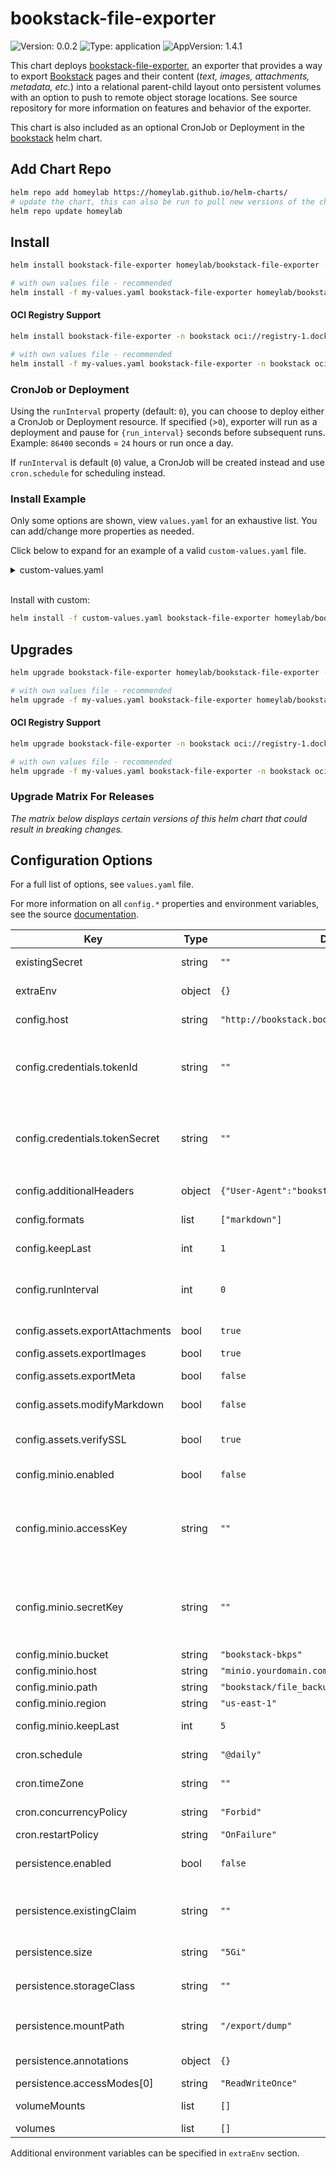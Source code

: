 # bookstack-file-exporter
![Version: 0.0.2](https://img.shields.io/badge/Version-0.0.1-informational?style=flat-square) ![Type: application](https://img.shields.io/badge/Type-application-informational?style=flat-square) ![AppVersion: 1.4.1](https://img.shields.io/badge/AppVersion-1.4.0-informational?style=flat-square)

This chart deploys [bookstack-file-exporter](https://github.com/homeylab/bookstack-file-exporter), an exporter that provides a way to export [Bookstack](https://github.com/BookStackApp/BookStack) pages and their content (_text, images, attachments, metadata, etc._) into a relational parent-child layout onto persistent volumes with an option to push to remote object storage locations. See source repository for more information on features and behavior of the exporter.

This chart is also included as an optional CronJob or Deployment in the [bookstack](https://github.com/homeylab/helm-charts/tree/main/charts/bookstack) helm chart.

## Add Chart Repo
```bash
helm repo add homeylab https://homeylab.github.io/helm-charts/
# update the chart, this can also be run to pull new versions of the chart for upgrades
helm repo update homeylab
```

## Install
```bash
helm install bookstack-file-exporter homeylab/bookstack-file-exporter -n bookstack --create-namespace

# with own values file - recommended
helm install -f my-values.yaml bookstack-file-exporter homeylab/bookstack-file-exporter -n bookstack --create-namespace
```

#### OCI Registry Support
```bash
helm install bookstack-file-exporter -n bookstack oci://registry-1.docker.io/homeylabcharts/bookstack-file-exporter --version X.Y.Z --create-namespace

# with own values file - recommended
helm install -f my-values.yaml bookstack-file-exporter -n bookstack oci://registry-1.docker.io/homeylabcharts/bookstack-file-exporter --version X.Y.Z --create-namespace
```

### CronJob or Deployment
Using the `runInterval` property (default: `0`), you can choose to deploy either a CronJob or Deployment resource. If specified (>`0`), exporter will run as a deployment and pause for `{run_interval}` seconds before subsequent runs. Example: `86400` seconds = `24` hours or run once a day.

If `runInterval` is default (`0`) value, a CronJob will be created instead and use `cron.schedule` for scheduling instead.

### Install Example
Only some options are shown, view `values.yaml` for an exhaustive list. You can add/change more properties as needed.

Click below to expand for an example of a valid `custom-values.yaml` file. 
<details closed>
<summary>custom-values.yaml</summary>
<br>

```yaml
extraEnv:
  LOG_LEVEL: info

config:
  host: "http://wiki.example.org"
  credentials:
    tokenId: "sample_tokenid"
    tokenSecret: "sample_tokensecret"
  additionalHeaders:
    User-Agent: "bookstack-file-exporter"
  formats:
    - markdown
    # - html
    # - pdf
    # - plaintext
  minio:
    enabled: false
    host: ""
    accessKey: ""
    secretKey: ""
    region: "us-east-1"
    bucket: ""
    path: ""
    keepLast: 5
  assets:
    exportImages: true
    exportAttachments: true
    modifyMarkdown: true
    exportMeta: false
    verifySSL: true
  keepLast: 3
  runInterval: 0

persistence:
  enabled: true
  annotations: {}
  storageClass: "sample-provisioner"
  size: 5Gi
  existingClaim: ""
  accessModes:
    - ReadWriteOnce
  mountPath: "/export/dump"
  selector: {}
```
</details>
<br>

Install with custom:
```bash
helm install -f custom-values.yaml bookstack-file-exporter homeylab/bookstack-file-exporter -n bookstack --create-namespace
```

## Upgrades
```bash
helm upgrade bookstack-file-exporter homeylab/bookstack-file-exporter -n bookstack

# with own values file - recommended
helm upgrade -f my-values.yaml bookstack-file-exporter homeylab/bookstack-file-exporter -n bookstack
```

#### OCI Registry Support
```bash
helm upgrade bookstack-file-exporter -n bookstack oci://registry-1.docker.io/homeylabcharts/bookstack-file-exporter --version X.Y.Z

# with own values file - recommended
helm upgrade -f my-values.yaml bookstack-file-exporter -n bookstack oci://registry-1.docker.io/homeylabcharts/bookstack-file-exporter --version X.Y.Z
```

### Upgrade Matrix For Releases
_The matrix below displays certain versions of this helm chart that could result in breaking changes._

## Configuration Options
For a full list of options, see `values.yaml` file.

For more information on all `config.*` properties and environment variables, see the source [documentation](https://github.com/homeylab/bookstack-file-exporter).

| Key | Type | Default | Description |
|-----|------|---------|-------------|
| existingSecret | string | `""` | use an existing secret for credentials |
| extraEnv | object | `{}` | set extra environment variables |
| config.host | string | `"http://bookstack.bookstack.svc.cluster.local"` | set the bookstack instance URL |
| config.credentials.tokenId | string | `""` | set token id, ignored if `BOOKSTACK_TOKEN_ID` is defined in `existingSecret` or env variable |
| config.credentials.tokenSecret | string | `""` | set token secret, ignored if `BOOKSTACK_TOKEN_SECRET` is defined in `existingSecret` or env variable |
| config.additionalHeaders | object | `{"User-Agent":"bookstack-file-exporter"}` | set any additional headers for http client |
| config.formats | list | `["markdown"]` | set one or more export formats |
| config.keepLast | int | `1` | how many backups to keep on filesystem |
| config.runInterval | int | `0` | setting to `0` uses CronJob resource instead of a deployment |
| config.assets.exportAttachments | bool | `true` | set to export attachments |
| config.assets.exportImages | bool | `true` | set to export images |
| config.assets.exportMeta | bool | `false` | set to export page metadata |
| config.assets.modifyMarkdown | bool | `false` | set to modify asset links for markdown files |
| config.assets.verifySSL | bool | `true` | set to enable SSL verification for all asset requests |
| config.minio.enabled | bool | `false` |  enable minio backup uploads |
| config.minio.accessKey | string | `""` | set minio access key, ignored if `MINIO_ACCESS_KEY` is defined in `existingSecret` or env variable |
| config.minio.secretKey | string | `""` | set minio secret key, ignored if `MINIO_SECRET_KEY` is defined in `existingSecret` or env variable |
| config.minio.bucket | string | `"bookstack-bkps"` | set bucket |
| config.minio.host | string | `"minio.yourdomain.com"` |  |
| config.minio.path | string | `"bookstack/file_backups/"` | set minio path to use |
| config.minio.region | string | `"us-east-1"` | set region |
| config.minio.keepLast | int | `5` | how many backups to keep in minio |
| cron.schedule | string | `"@daily"` | set a valid cron schedule |
| cron.timeZone | string | `""` | set a valid timezone if preferred |
| cron.concurrencyPolicy | string | `"Forbid"` | set the concurrency policy |
| cron.restartPolicy | string | `"OnFailure"` | set restart policy |
| persistence.enabled | bool | `false` | enable persistence using PVC for backup files |
| persistence.existingClaim | string | `""` | set an existingClaim for volume, if set the rest of persistence parameters are ignored |
| persistence.size | string | `"5Gi"` | set the size of the volume |
| persistence.storageClass | string | `""` | set the storage class to use, example: `nfs-provisioner` |
| persistence.mountPath | string | `"/export/dump"` | set the mount path for the volume inside the container |
| persistence.annotations | object | `{}` | set additional annotations for the PVC |
| persistence.accessModes[0] | string | `"ReadWriteOnce"` |  |
| volumeMounts | list | `[]` | set additional volumeMounts |
| volumes | list | `[]` | set additional volumes |

Additional environment variables can be specified in `extraEnv` section.